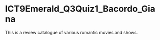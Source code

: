 # ICT9Emerald_Q3Quiz1_Bacordo_Giana

This is a review catalogue of various romantic movies and shows.
